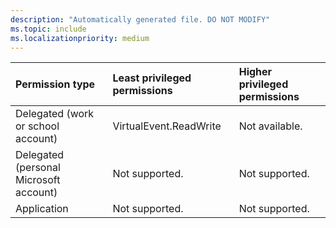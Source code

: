 ```yaml
---
description: "Automatically generated file. DO NOT MODIFY"
ms.topic: include
ms.localizationpriority: medium
---
```


|Permission type|Least privileged permissions|Higher privileged permissions|
|:---|:---|:---|
|Delegated (work or school account)|VirtualEvent.ReadWrite|Not available.|
|Delegated (personal Microsoft account)|Not supported.|Not supported.|
|Application|Not supported.|Not supported.|


